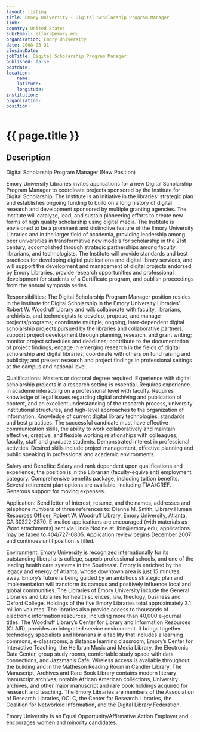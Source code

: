 ```yaml
---
layout: listing
title: Emory University - Digital Scholarship Program Manager
link:
country: United States
subrEmail: elfarr@emory.edu
organization: Emory University 
date: 2008-03-31
closingDate: 
jobTitle: Digital Scholarship Program Manager
published: false
postdate:
location:
	name: 
	latitude: 
	longitude: 
institution: 
organization: 
position: 
--- 
```



# {{ page.title }}

## Description





<p>Digital Scholarship Program Manager (New Position)</p>
<p>Emory University Libraries invites applications for a new Digital Scholarship Program Manager to coordinate projects sponsored by the Institute for Digital Scholarship. The Institute is an initiative in the libraries’ strategic plan and establishes ongoing funding to build on a long history of digital research and development sponsored by multiple granting agencies. The Institute will catalyze, lead, and sustain pioneering efforts to create new forms of high quality scholarship using digital media. The Institute is envisioned to be a prominent and distinctive feature of the Emory University Libraries and in the larger field of academia, providing leadership among peer universities in transformative new models for scholarship in the 21st century, accomplished through strategic partnerships among faculty, librarians, and technologists. The Institute will provide standards and best practices for developing digital publications and digital library services, and will support the development and management of digital projects endorsed by Emory Libraries, provide research opportunities and professional development for students of a Certificate program, and publish proceedings from the annual symposia series.</p>
<p>Responsibilities: The Digital Scholarship Program Manager position resides in the Institute for Digital Scholarship in the Emory University Libraries’ Robert W. Woodruff Library and will:  collaborate with faculty, librarians, archivists, and technologists to develop, propose, and manage projects/programs; coordinate multiple, ongoing, inter-dependent digital scholarship projects pursued by the libraries and collaborative partners; support project development through planning, research, and grant writing; monitor project schedules and deadlines; contribute to the documentation of project findings; engage in emerging research in the fields of digital scholarship and digital libraries; coordinate with others on fund raising and publicity; and present research and project findings in professional settings at the campus and national level. </p>
<p>Qualifications:  Masters or doctoral degree required.  Experience with digital scholarship projects in a research setting is essential.  Requires experience in academe interacting on a professional level with faculty. Requires knowledge of legal issues regarding digital archiving and publication of content, and an excellent understanding of the research process, university institutional structures, and high-level approaches to the organization of information. Knowledge of current digital library technologies, standards and best practices. The successful candidate must have effective communication skills, the ability to work collaboratively and maintain effective, creative, and flexible working relationships with colleagues, faculty, staff and graduate students. Demonstrated interest in professional activities. Desired skills include project management, effective planning and public speaking in professional and academic environments.</p>
<p>Salary and Benefits: Salary and rank dependent upon qualifications and experience; the position is in the Librarian (faculty-equivalent) employment category. Comprehensive benefits package, including tuition benefits.  Several retirement plan options are available, including TIAA/CREF. Generous support for moving expenses.</p>
<p>Application: Send letter of interest, resume, and the names, addresses and telephone numbers of three references to: Dianne M. Smith, Library Human Resources Officer, Robert W. Woodruff Library, Emory University, Atlanta, GA 30322-2870. E-mailed applications are encouraged (with materials as Word attachments) sent via Linda Nodine at libln@emory.edu; applications may be faxed to 
404/727-0805.  Application review begins December 2007 and continues until position is filled.</p>
<p>Environment: Emory University is recognized internationally for its outstanding liberal arts college, superb professional schools, and one of the leading health care systems in the Southeast. Emory is enriched by the legacy and energy of Atlanta, whose downtown area is just 15 minutes away. Emory’s future is being guided by an ambitious strategic plan and implementation will transform its campus and positively influence local and global communities. The Libraries of Emory University include the General Libraries and Libraries for health sciences, law, theology, business and Oxford College. Holdings of the five Emory Libraries total approximately 3.1 million volumes. The libraries also provide access to thousands of electronic information resources, including more than 40,000 e-journal titles. The Woodruff Library’s Center for Library and Information Resources (CLAIR), provides an integrated service environment. It brings together technology specialists and librarians in a facility that includes a learning commons, e-classrooms, a distance learning classroom, Emory’s Center for Interactive Teaching, the Heilbrun Music and Media Library, the Electronic Data Center, group study rooms, comfortable study space with data connections, and Jazzman’s Cafe. Wireless access is available throughout the building and in the Matheson Reading Room in Candler Library. The Manuscript, Archives and Rare Book Library contains modern literary manuscript archives, notable African American collections, University archives, and other major manuscript and rare book holdings acquired for research and teaching. The Emory Libraries are members of the Association of Research Libraries, OCLC, the Center for Research Libraries, the Coalition for Networked Information, and the Digital Library Federation.</p> 
<p>Emory University is an Equal Opportunity/Affirmative Action Employer and encourages women and minority candidates.</p>
